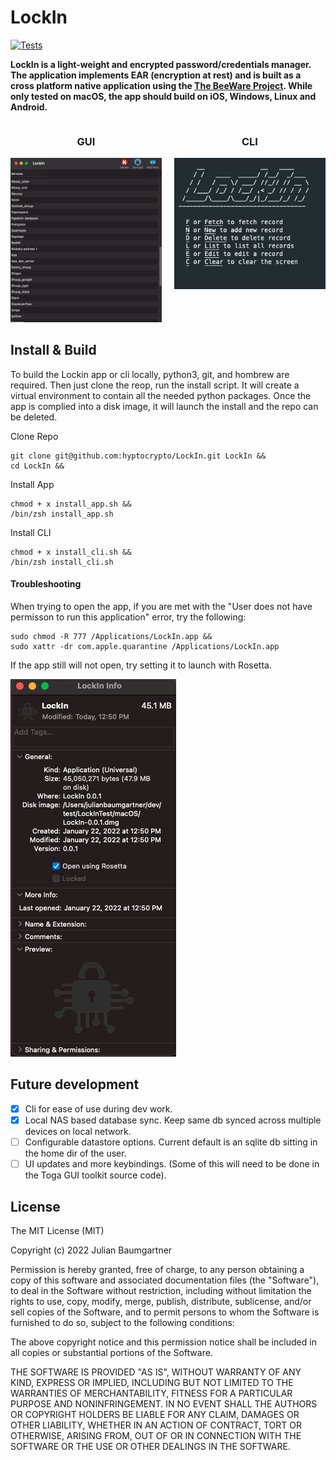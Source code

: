 # LockIn
[![Tests](https://github.com/hyptocrypto/LockIn/actions/workflows/tests.yml/badge.svg)](https://github.com/hyptocrypto/LockIn/actions/workflows/tests.yml)


**LockIn is a light-weight and encrypted password/credentials manager. The application implements EAR (encryption at rest) and is built as a cross platform native application using the [The BeeWare Project](https://beeware.org/). While only tested on macOS, the app should build on iOS, Windows, Linux and Android.**

<div style="display: flex; flex-direction: row;">
    <div style="text-align: center;">
        <h3>GUI</h3>
        <img width="350" src="docs/lockin_demo.png" alt="GUI Image">
    </div>
    <div style="text-align: center; margin-left: 20px;">
        <h3>CLI</h3>
        <img width="350" src="docs/cli.png" alt="CLI Image">
    </div>
</div>

## Install & Build
To build the Lockin app or cli locally, python3, git, and hombrew are required. Then just clone the reop, run the install script. It will create a virtual environment to contain all the needed python packages. Once the app is complied into a disk image, it will launch the install and the repo can be deleted.

Clone Repo
```
git clone git@github.com:hyptocrypto/LockIn.git LockIn &&
cd LockIn &&
```
Install App
```
chmod + x install_app.sh &&
/bin/zsh install_app.sh
```
Install CLI
```
chmod + x install_cli.sh &&
/bin/zsh install_cli.sh
```

#### Troubleshooting
When trying to open the app, if you are met with the "User does not have permisson to run this application" error, try the following:
```
sudo chmod -R 777 /Applications/LockIn.app &&
sudo xattr -dr com.apple.quarantine /Applications/LockIn.app
```
If the app still will not open, try setting it to launch with Rosetta.

<kbd>
<img src="docs/rosetta.png"/>
</kbd>


## Future development

- [X] Cli for ease of use during dev work.
- [X] Local NAS based database sync. Keep same db synced across multiple devices on local network. 
- [ ] Configurable datastore options. Current default is an sqlite db sitting in the home dir of the user.
- [ ] UI updates and more keybindings. (Some of this will need to be done in the Toga GUI toolkit source code).

## License
The MIT License (MIT)

Copyright (c) 2022 Julian Baumgartner

Permission is hereby granted, free of charge, to any person obtaining a copy of this software and associated documentation files (the "Software"), to deal in the Software without restriction, including without limitation the rights to use, copy, modify, merge, publish, distribute, sublicense, and/or sell copies of the Software, and to permit persons to whom the Software is furnished to do so, subject to the following conditions:

The above copyright notice and this permission notice shall be included in all copies or substantial portions of the Software.

THE SOFTWARE IS PROVIDED "AS IS", WITHOUT WARRANTY OF ANY KIND, EXPRESS OR IMPLIED, INCLUDING BUT NOT LIMITED TO THE WARRANTIES OF MERCHANTABILITY, FITNESS FOR A PARTICULAR PURPOSE AND NONINFRINGEMENT. IN NO EVENT SHALL THE AUTHORS OR COPYRIGHT HOLDERS BE LIABLE FOR ANY CLAIM, DAMAGES OR OTHER LIABILITY, WHETHER IN AN ACTION OF CONTRACT, TORT OR OTHERWISE, ARISING FROM, OUT OF OR IN CONNECTION WITH THE SOFTWARE OR THE USE OR OTHER DEALINGS IN THE SOFTWARE.
